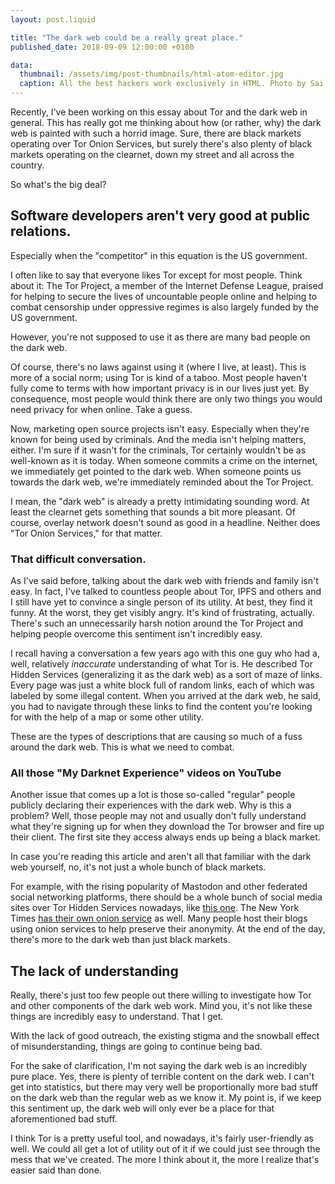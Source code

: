 ```yaml
---
layout: post.liquid

title: "The dark web could be a really great place."
published_date: 2018-09-09 12:00:00 +0100

data:
  thumbnail: /assets/img/post-thumbnails/html-atom-editor.jpg
  caption: All the best hackers work exclusively in HTML. Photo by Sai Kiran Anagani on Unsplash.
---
```


Recently, I've been working on this essay about Tor and the dark web in general. This has really got me thinking about how (or rather, why) the dark web is painted with such a horrid image. Sure, there are black markets operating over Tor Onion Services, but surely there's also plenty of black markets operating on the clearnet, down my street and all across the country.

So what's the big deal?<span data-separator></span>

## Software developers aren't very good at public relations.

Especially when the "competitor" in this equation is the US government.

I often like to say that everyone likes Tor except for most people. Think about it: The Tor Project, a member of the Internet Defense League, praised for helping to secure the lives of uncountable people online and helping to combat censorship under oppressive regimes is also largely funded by the US government.

However, you're not supposed to use it as there are many bad people on the dark web.

Of course, there's no laws against using it (where I live, at least). This is more of a social norm; using Tor is kind of a taboo. Most people haven't fully come to terms with how important privacy is in our lives just yet. By consequence, most people would think there are only two things you would need privacy for when online. Take a guess.

Now, marketing open source projects isn't easy. Especially when they're known for being used by criminals. And the media isn't helping matters, either. I'm sure if it wasn't for the criminals, Tor certainly wouldn't be as well-known as it is today. When someone commits a crime on the internet, we immediately get pointed to the dark web. When someone points us towards the dark web, we're immediately reminded about the Tor Project.

I mean, the "dark web" is already a pretty intimidating sounding word. At least the clearnet gets something that sounds a bit more pleasant. Of course, overlay network doesn't sound as good in a headline. Neither does "Tor Onion Services," for that matter.

### That difficult conversation.

As I've said before, talking about the dark web with friends and family isn't easy. In fact, I've talked to countless people about Tor, IPFS and others and I still have yet to convince a single person of its utility. At best, they find it funny. At the worst, they get visibly angry. It's kind of frustrating, actually. There's such an unnecessarily harsh notion around the Tor Project and helping people overcome this sentiment isn't incredibly easy.

I recall having a conversation a few years ago with this one guy who had a, well, relatively *inaccurate* understanding of what Tor is. He described Tor Hidden Services (generalizing it as the dark web) as a sort of maze of links. Every page was just a white block full of random links, each of which was labeled by some illegal content. When you arrived at the dark web, he said, you had to navigate through these links to find the content you're looking for with the help of a map or some other utility.

These are the types of descriptions that are causing so much of a fuss around the dark web. This is what we need to combat.

### All those "My Darknet Experience" videos on YouTube

Another issue that comes up a lot is those so-called "regular" people publicly declaring their experiences with the dark web. Why is this a problem? Well, those people may not and usually don't fully understand what they're signing up for when they download the Tor browser and fire up their client. The first site they access always ends up being a black market.

In case you're reading this article and aren't all that familiar with the dark web yourself, no, it's not just a whole bunch of black markets.

For example, with the rising popularity of Mastodon and other federated social networking platforms, there should be a whole bunch of social media sites over Tor Hidden Services nowadays, like [this one](http://nq5jmc5rsyo4fiph.onion/about). The New York Times [has their own onion service](https://www.nytimes3xbfgragh.onion/) as well. Many people host their blogs using onion services to help preserve their anonymity. At the end of the day, there's more to the dark web than just black markets.

## The lack of understanding

Really, there's just too few people out there willing to investigate how Tor and other components of the dark web work. Mind you, it's not like these things are incredibly easy to understand. That I get.

With the lack of good outreach, the existing stigma and the snowball effect of misunderstanding, things are going to continue being bad.

For the sake of clarification, I'm not saying the dark web is an incredibly pure place. Yes, there is plenty of terrible content on the dark web. I can't get into statistics, but there may very well be proportionally more bad stuff on the dark web than the regular web as we know it. My point is, if we keep this sentiment up, the dark web will only ever be a place for that aforementioned bad stuff.

I think Tor is a pretty useful tool, and nowadays, it's fairly user-friendly as well. We could all get a lot of utility out of it if we could just see through the mess that we've created. The more I think about it, the more I realize that's easier said than done.
